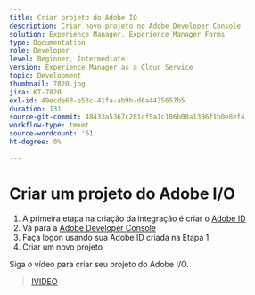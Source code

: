 ```yaml
---
title: Criar projeto do Adobe IO
description: Criar novo projeto no Adobe Developer Console
solution: Experience Manager, Experience Manager Forms
type: Documentation
role: Developer
level: Beginner, Intermediate
version: Experience Manager as a Cloud Service
topic: Development
thumbnail: 7820.jpg
jira: KT-7820
exl-id: 49ecde63-e53c-41fa-ab9b-d6a4435657b5
duration: 131
source-git-commit: 48433a5367c281cf5a1c106b08a1306f1b0e8ef4
workflow-type: tm+mt
source-wordcount: '61'
ht-degree: 0%

---
```


# Criar um projeto do Adobe I/O

1. A primeira etapa na criação da integração é criar o [Adobe ID](https://account.adobe.com/)
1. Vá para a [Adobe Developer Console](https://console.adobe.io/home)
1. Faça logon usando sua Adobe ID criada na Etapa 1
1. Criar um novo projeto

Siga o vídeo para criar seu projeto do Adobe I/O.

>[!VIDEO](https://video.tv.adobe.com/v/3440097?quality=12&learn=on&captions=por_br)
